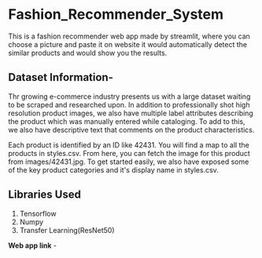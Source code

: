 # Fashion_Recommender_System

This is a fashion recommender web app made by streamlit, where you can choose a picture and paste it on website it would automatically detect the similar products and 
would show you the results.

## Dataset Information-
Thr growing e-commerce industry presents us with a large dataset waiting to be scraped and researched upon. In addition to professionally shot high resolution product images, we also have multiple label attributes describing the product which was manually entered while cataloging. To add to this, we also have descriptive text that comments on the product characteristics.

Each product is identified by an ID like 42431. You will find a map to all the products in styles.csv. From here, you can fetch the image for this product from images/42431.jpg. To get started easily, we also have exposed some of the key product categories and it's display name in styles.csv.


## Libraries Used
1. Tensorflow
2. Numpy
3. Transfer Learning(ResNet50)

**Web app link** - 
